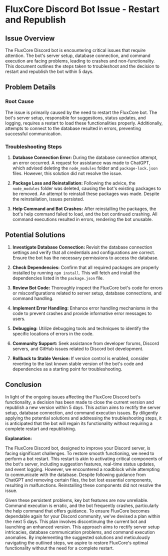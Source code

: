 # FluxCore Discord Bot Issue - Restart and Republish

## Issue Overview

The FluxCore Discord bot is encountering critical issues that require attention. The bot's server setup, database connection, and command execution are facing problems, leading to crashes and non-functionality. This document outlines the steps taken to troubleshoot and the decision to restart and republish the bot within 5 days.

## Problem Details

### Root Cause

The issue is primarily caused by the need to restart the FluxCore bot. The bot's server setup, responsible for suggestions, status updates, and logging, requires a restart to load these functionalities properly. Additionally, attempts to connect to the database resulted in errors, preventing successful communication.

### Troubleshooting Steps

1. **Database Connection Error:** During the database connection attempt, an error occurred. A request for assistance was made to ChatGPT, which advised deleting the `node_modules` folder and `package-lock.json` files. However, this solution did not resolve the issue.

2. **Package Loss and Reinstallation:** Following the advice, the `node_modules` folder was deleted, causing the bot's existing packages to be removed. An attempt to reinstall these packages was made. Despite the reinstallation, issues persisted.

3. **Help Command and Bot Crashes:** After reinstalling the packages, the bot's help command failed to load, and the bot continued crashing. All command executions resulted in errors, rendering the bot unusable.

## Potential Solutions

1. **Investigate Database Connection:** Revisit the database connection settings and verify that all credentials and configurations are correct. Ensure the bot has the necessary permissions to access the database.

2. **Check Dependencies:** Confirm that all required packages are properly installed by running `npm install`. This will fetch and install the dependencies listed in the `package.json` file.

3. **Review Bot Code:** Thoroughly inspect the FluxCore bot's code for errors or misconfigurations related to server setup, database connections, and command handling.

4. **Implement Error Handling:** Enhance error handling mechanisms in the code to prevent crashes and provide informative error messages to users.

5. **Debugging:** Utilize debugging tools and techniques to identify the specific locations of errors in the code.

6. **Community Support:** Seek assistance from developer forums, Discord servers, and GitHub issues related to Discord bot development.

7. **Rollback to Stable Version:** If version control is enabled, consider reverting to the last known stable version of the bot's code and dependencies as a starting point for troubleshooting.

## Conclusion

In light of the ongoing issues affecting the FluxCore Discord bot's functionality, a decision has been made to close the current version and republish a new version within 5 days. This action aims to rectify the server setup, database connection, and command execution issues. By diligently applying the potential solutions and addressing the troubleshooting steps, it is anticipated that the bot will regain its functionality without requiring a complete restart and republishing.




**Explanation:**

The FluxCore Discord bot, designed to improve your Discord server, is facing significant challenges. To restore smooth functioning, we need to perform a bot restart. This restart is akin to activating critical components of the bot's server, including suggestion features, real-time status updates, and event logging. However, we encountered a roadblock while attempting to communicate with the database. Despite following guidance from ChatGPT and removing certain files, the bot lost essential components, resulting in malfunctions. Reinstalling these components did not resolve the issue.

Given these persistent problems, key bot features are now unreliable. Command execution is erratic, and the bot frequently crashes, particularly the help command that offers guidance. To ensure FluxCore becomes dependable again for your Discord community, we've devised a plan within the next 5 days. This plan involves discontinuing the current bot and launching an enhanced version. This approach aims to rectify server setup intricacies, database communication problems, and command execution anomalies. By implementing the suggested solutions and meticulously navigating the outlined steps, we aspire to restore FluxCore's optimal functionality without the need for a complete restart.
